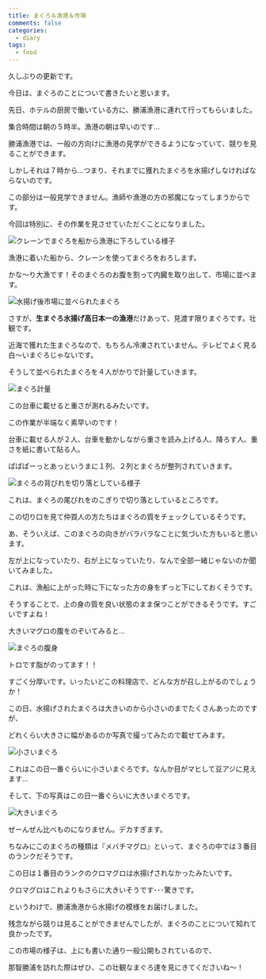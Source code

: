 ```yaml
---
title: まぐろ＆漁港＆市場
comments: false
categories:
  - diary
tags:
  - food
---
```


久しぶりの更新です。

今日は、まぐろのことについて書きたいと思います。

先日、ホテルの厨房で働いている方に、勝浦漁港に連れて行ってもらいました。

集合時間は朝の５時半。漁港の朝は早いのです…

勝浦漁港では、一般の方向けに漁港の見学ができるようになっていて、競りを見ることができます。

しかしそれは７時から…つまり、それまでに獲れたまぐろを水揚げしなければならないのです。

この部分は一般見学できません。漁師や漁港の方の邪魔になってしまうからです。

今回は特別に、その作業を見させていただくことになりました。

![クレーンでまぐろを船から漁港に下ろしている様子][1]

漁港に着いた船から、クレーンを使ってまぐろをおろします。

かな～り大漁です！そのまぐろのお腹を割って内臓を取り出して、市場に並べます。

![水揚げ後市場に並べられたまぐろ][2]

さすが、**生まぐろ水揚げ高日本一の漁港**だけあって、見渡す限りまぐろです。壮観です。

近海で獲れた生まぐろなので、もちろん冷凍されていません。テレビでよく見る白～いまぐろじゃないです。

そうして並べられたまぐろを４人がかりで計量していきます。

![まぐろ計量][3]

この台車に載せると重さが測れるみたいです。

この作業が半端なく素早いのです！

台車に載せる人が２人、台車を動かしながら重さを読み上げる人、降ろす人、重さを紙に書いて貼る人。

ぱぱぱーっとあっというまに１列、２列とまぐろが整列されていきます。

![まぐろの背びれを切り落としている様子][4]

これは、まぐろの尾びれをのこぎりで切り落としているところです。

この切り口を見て仲買人の方たちはまぐろの質をチェックしているそうです。

あ、そういえば、このまぐろの向きがバラバラなことに気づいた方もいると思います。

左が上になっていたり、右が上になっていたり、なんで全部一緒じゃないのか聞いてみました。

これは、漁船に上がった時に下になった方の身をずっと下にしておくそうです。

そうすることで、上の身の質を良い状態のまま保つことができるそうです。すごいですよね！

大きいマグロの腹をのぞいてみると…

![まぐろの腹身][5]

トロです脂がのってます！！

すごく分厚いです。いったいどこの料理店で、どんな方が召し上がるのでしょうか！

この日、水揚げされたまぐろは大きいのから小さいのまでたくさんあったのですが、

どれくらい大きさに幅があるのか写真で撮ってみたので載せてみます。

![小さいまぐろ][6]

これはこの日一番ぐらいに小さいまぐろです。なんか目がマヒして豆アジに見えます…

そして、下の写真はこの日一番ぐらいに大きいまぐろです。

![大きいまぐろ][7]

ぜーんぜん比べものになりません。デカすぎます。

ちなみにこのまぐろの種類は『メバチマグロ』といって、まぐろの中では３番目のランクだそうです。

この日は１番目のランクのクロマグロは水揚げされなかったみたいです。

クロマグロはこれよりもさらに大きいそうです･･･驚きです。

というわけで、勝浦漁港から水揚げの模様をお届けしました。

残念ながら競りは見ることができませんでしたが、まぐろのことについて知れて良かったです。

この市場の様子は、上にも書いた通り一般公開もされているので、

那智勝浦を訪れた際はぜひ、この壮観なまぐろ達を見にきてくださいね～！

[1]: /img/uploads/2010/01/nachikatsuura-fishing-port-1.jpg
[2]: /img/uploads/2010/01/nachikatsuura-fishing-port-2.jpg
[3]: /img/uploads/2010/01/nachikatsuura-fishing-port-3.jpg
[4]: /img/uploads/2010/01/nachikatsuura-fishing-port-4.jpg
[5]: /img/uploads/2010/01/nachikatsuura-fishing-port-5.jpg
[6]: /img/uploads/2010/01/nachikatsuura-fishing-port-6.jpg
[7]: /img/uploads/2010/01/nachikatsuura-fishing-port-7.jpg
